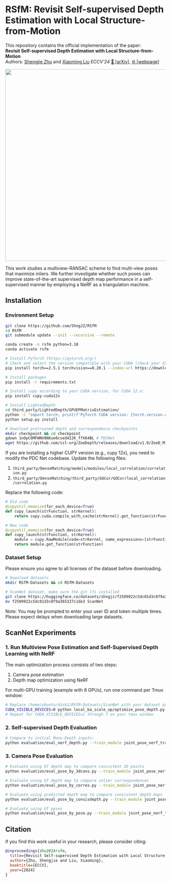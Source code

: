# RSfM: Revisit Self-supervised Depth Estimation with Local Structure-from-Motion

This repository contains the official implementation of the paper:   
**Revisit Self-supervised Depth Estimation with Local Structure-from-Motion**  
Authors: [Shengjie Zhu](https://shngjz.github.io/) and [Xiaoming Liu](https://cvlab.cse.msu.edu/)
*ECCV'24* [📄 [arXiv]](https://arxiv.org/abs/2407.19166), [🌐 [webpage]](https://shngjz.github.io/SSfM.github.io/)


<img src="/assets/rsfm_recombined.gif" width="600" >

This work studies a multiview-RANSAC scheme to find multi-view poses that maximize inliers. We further investigate whether such poses can improve state-of-the-art supervised depth map performance in a self-supervised manner by employing a NeRF as a triangulation machine.

## Installation

### Environment Setup

```bash
git clone https://github.com/ShngJZ/RSfM
cd RSfM
git submodule update --init --recursive --remote

conda create -n rsfm python=3.10
conda activate rsfm

# Install PyTorch (https://pytorch.org/)
# Check and select the version compatible with your CUDA (check your CUDA version with nvcc --version)
pip install torch==2.5.1 torchvision==0.20.1 --index-url https://download.pytorch.org/whl/cu121

# Install packages
pip install -r requirements.txt

# Install cupy according to your CUDA version, for CUDA 12.x:
pip install cupy-cuda12x

# Install LightedDepth
cd third_party/LightedDepth/GPUEPMatrixEstimation/
python -c "import torch; print(f'PyTorch CUDA version: {torch.version.cuda}')" && nvcc --version | grep 'Cuda compilation tools' # ensure the version of Pytorch and system nccc are the same
python setup.py install

# Download pretrained depth and correspondence checkpoints
mkdir checkpoint && cd checkpoint
gdown 1nOpC0MFWNV8N6ue0csed4I2K_ffX64BL # PDCNet
wget https://github.com/isl-org/ZoeDepth/releases/download/v1.0/ZoeD_M12_NK.pt # ZoeDepth
```

If you are installing a higher CUPY version (e.g., cupy 12x), you need to modify the PDC Net codebase. Update the following files:

1. `third_party/DenseMatching/models/modules/local_correlation/correlation.py`
2. `third_party/DenseMatching/third_party/GOCor/GOCor/local_correlation/correlation.py`

Replace the following code:
```python
# Old code
@cupyutil.memoize(for_each_device=True)
def cupy_launch(strFunction, strKernel):
    return cupy.cuda.compile_with_cache(strKernel).get_function(strFunction)

# New code
@cupyutil.memoize(for_each_device=True)
def cupy_launch(strFunction, strKernel):
    module = cupy.RawModule(code=strKernel, name_expressions=[strFunction])
    return module.get_function(strFunction)
```

### Dataset Setup

Please ensure you agree to all licenses of the dataset before downloading.

```bash
# Download datasets
mkdir RSfM-Datasets && cd RSfM-Datasets

# ScanNet dataset, make sure the git lfs installed
git clone https://huggingface.co/datasets/shngjz/f2509922c5dc01d3c0f9a365327c1de3
mv f2509922c5dc01d3c0f9a365327c1de3 ScanNet
```

Note: You may be prompted to enter your user ID and token multiple times. Please expect delays when downloading large datasets.


## ScanNet Experiments

### 1. Run Multiview Pose Estimation and Self-Supervised Depth Learning with NeRF

The main optimization process consists of two steps:
1. Camera pose estimation
2. Depth map optimization using NeRF

For multi-GPU training (example with 8 GPUs), run one command per Tmux window:

```bash
# Replace /home/ubuntu/disk1/RSfM-Datasets/ScanNet with your dataset path
CUDA_VISIBLE_DEVICES=0 python local_ba_scale_up/optimize_pose_depth.py --train_module joint_pose_nerf_training/scannet_depth_exp --train_name zoedepth_pdcnet --train_sub 5 --data_root /home/ubuntu/disk1/RSfM-Datasets/ScanNet --dataset scannet
# Repeat for CUDA_VISIBLE_DEVICES=1 through 7 on your tmux window
```

### 2. Self-supervised Depth Evaluation

```bash
# Compare to initial Mono-Depth inputs:
python evaluation/eval_nerf_depth.py --train_module joint_pose_nerf_training/scannet_depth_exp --train_name zoedepth_pdcnet --train_sub 5 --dataset scannet
```

### 3. Camera Pose Evaluation

```bash
# Evaluate using GT depth map to compare consistent 3D points
python evaluation/eval_pose_by_3dcons.py --train_module joint_pose_nerf_training/scannet_depth_exp --train_name zoedepth_pdcnet --train_sub 5 --dataset scannet

# Evaluate using GT depth map to compare inlier correspondences
python evaluation/eval_pose_by_corres.py --train_module joint_pose_nerf_training/scannet_depth_exp --train_name zoedepth_pdcnet --train_sub 5 --dataset scannet

# Evaluate using predicted depth map to compare consistent depth maps
python evaluation/eval_pose_by_consisdepth.py --train_module joint_pose_nerf_training/scannet_depth_exp --train_name zoedepth_pdcnet --train_sub 5 --dataset scannet

# Evaluate using GT poses
python evaluation/eval_pose_by_pose.py --train_module joint_pose_nerf_training/scannet_depth_exp --train_name zoedepth_pdcnet --train_sub 5 --dataset scannet
```

## Citation

If you find this work useful in your research, please consider citing:
```bibtex
@inproceedings{zhu2024rsfm,
  title={Revisit Self-supervised Depth Estimation with Local Structure-from-Motion},
  author={Zhu, Shengjie and Liu, Xiaoming},
  booktitle={ECCV},
  year={2024}
}
```
